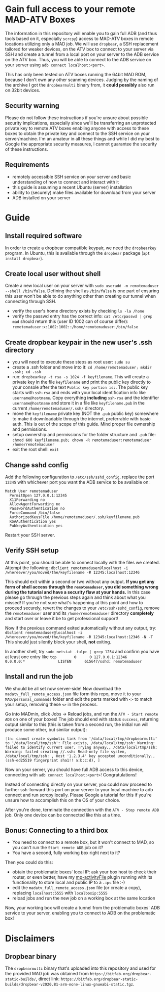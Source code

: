 # Gain full access to your remote MAD-ATV Boxes

The information in this repository will enable you to gain full ADB (and thus tools based on it, especially `scrcpy`) access to MAD-ATV boxes in remote locations utilizing only a MAD job. We will use `dropbear`, a SSH replacement tailored for weaker devices, on the ATV box to connect to your server via SSH and create a tunnel from a local port on your server to the ADB service on the ATV box. Thus, you will be able to connect to the ADB service on your server using `adb connect localhost:<port>`.

This has only been tested on ATV boxes running the 64bit MAD ROM, because I don't own any other scanning devices. Judging by the naming of the archive I got the `dropbearmulti` binary from, it **could possibly** also run on 32bit devices.

## Security warning

Please do not follow these instructions if you're unsure about possible security implications, especially since we'll be transferring an unprotected private key to remote ATV boxes enabling anyone with access to these boxes to obtain the private key and connect to the SSH service on your server/machine. I'm an amateur in all these things and while I did my best to Google the appropriate security measures, I cannot guarantee the security of these instructions.

## Requirements

* remotely accessible SSH service on your server and basic understanding of how to connect and interact with it
* this guide is assuming a recent Ubuntu (server) installation
* ability to (securely) make files available for download from your server
* ADB installed on your server

# Guide

## Install required software

In order to create a dropbear compatible keypair, we need the `dropbearkey` program. In Ubuntu, this is available through the `dropbear` package (`apt install dropbear`).

## Create local user without shell

Create a new local user on your server with `sudo useradd -m remotemaduser --shell /bin/false`. Defining the shell as `/bin/false` is one part of ensuring this user won't be able to do anything other than creating our tunnel when connecting through SSH.

* verify the user's home directory exists by checking `ls -la /home`
* verify the passwd entry has the correct info: `cat /etc/passwd | grep mad` should return this (user ID 1002 can of course differ): `remotemaduser:x:1002:1002::/home/remotemaduser:/bin/false`

## Create dropbear keypair in the new user's .ssh directory

* you will need to execute these steps as root user: `sudo su`
* create a .ssh folder and move into it: `cd /home/remotemaduser; mkdir .ssh; cd .ssh`
* run: `dropbearkey -t rsa -s 1024 -f keyfilename`. This will create a private key in the file `keyfilename` and print the public key directly to your console after the text `Public key portion is:`. The public key starts with `ssh-rsa` and ends with your local identification info like `username@hostname`. Copy everything **including** `ssh-rsa` and the identifier `username@hostname` and store it in a file like `keyfilename.pub` in the current `/home/remotemaduser/.ssh/` directory.
* move the `keyfilename` private key (NOT the `.pub` public key) somewhere to make it downloadable through the internet, preferrable with basic auth. This is out of the scope of this guide. Mind proper file ownership and permissions.
* setup ownership and permissions for the folder structure and `.pub` file: `chmod 600 keyfilename.pub; chown -R remotemaduser:remotemaduser /home/remotemaduser`
* exit the root shell: `exit`

## Change sshd config

Add the following configuration to `/etc/ssh/sshd_config`, replace the port `12345` with whichever port you want the ADB service to be available on:
```
Match User remotemaduser
  PermitOpen 127.0.0.1:12345
  X11Forwarding no
  AllowAgentForwarding no
  PasswordAuthentication no
  ForceCommand /bin/false
  AuthorizedKeysFile /home/remotemaduser/.ssh/keyfilename.pub
  RSAAuthentication yes
  PubkeyAuthentication yes
  ```
  
Restart your SSH server.

## Verify SSH setup

At this point, you should be able to connect locally with the files we created. Attempt the following:
`dbclient remotemaduser@localhost -i /whereever/you/moved/the/keyfilename -R 12345:localhost:12346`

This should exit within a second or two without any output. **If you get any form of shell access through the `remotemaduser`, you did something wrong during the tutorial and have a security flaw at your hands.** In this case please go through the previous steps again and think about what you missed! If you're not sure what's happening at this point and how to proceed securely, revert the changes to your `/etc/ssh/sshd_config`, remove the `remotemaduser` user and its `/home/remotemaduser` directory **completely** and start over or leave it be to get professional support!

Now if the previous command exited automatically without any output, try: `dbclient remotemaduser@localhost -i /whereever/you/moved/the/keyfilename -R 12345:localhost:12346 -N -T` This should just silently block your shell, **not** exiting. 

In another shell, try `sudo netstat -tulpn | grep 1234` and confirm you have at least one entry like  ```tcp        0      0 127.0.0.1:12346         0.0.0.0:*               LISTEN      615647/sshd: remotemaduser```

## Install and run the job

We should be all set now server-side! Now download the `madatv_full_remote_access.json` file form this repo, move it to your `MAD/personal_commands` folder and edit the parts marked with `<>` to match your setup, removing these `<>` in the process.

Go into MADmin, click Jobs -> Reload jobs, and run the `ATV - Start remote ADB` on one of your boxes! The job should end with status `success`, returning output similar to this (this is taken from a second run, the initial run will produce some other, but similar output):
```
[ln: cannot create symbolic link from '/data/local/tmp/dropbearmulti' to '/data/local/tmp/ssh': File exists, /data/local/tmp/ssh: Warning: failed to identify current user. Trying anyway., /data/local/tmp/ssh: Warning: failed creating //.ssh: Read-only file system, /data/local/tmp/ssh: , Host '1.2.3.4' key accepted unconditionally., (ssh-ed25519 fingerprint sha1!! a:b:c:d), ]
```

Now on your server, you should have full ADB access to this device, connecting with `adb connect localhost:<port>`! Congratulations!

Instead of connecting directly on your server, you could now proceed to further ssh-forward this port on your server to your local machine to adb connect and run scrcpy locally. Please Google a tutorial for this if you're unsure how to accomplish this on the OS of your choice.

After you're done, terminate the connection with the `ATV - Stop remote ADB` job. Only one device can be connected like this at a time.

## Bonus: Connecting to a third box

* You need to connect to a remote box, but it won't connect to MAD, so you can't run the `Start remote ADB` job on it?
* You have a second, fully working box right next to it?

Then you could do this:

* obtain the problematic boxes' local IP: ask your box host to check their router, or even better, have my [mp-activityFile](https://github.com/crhbetz/mp-activityFile) plugin running with its functionality to store local and public IP to a `.ips` file :-)
* edit the `madatv_full_remote_access.json` file (or create a copy), replacing `localhost:5555` with `localboxip:5555`
* reload jobs and run the new job on a working box at the same location

Now, your working box will create a tunnel from the problematic boxes' ADB service to your server, enabling you to connect to ADB on the problematic box!

# Disclaimers

## Dropbear binary

The `dropbearmulti` binary that's uploaded into this repository and used for the provided MAD job was obtained from `https://bitfab.org/dropbear-static-builds/`, direct link: `https://bitfab.org/dropbear-static-builds/dropbear-v2020.81-arm-none-linux-gnueabi-static.tgz`.
